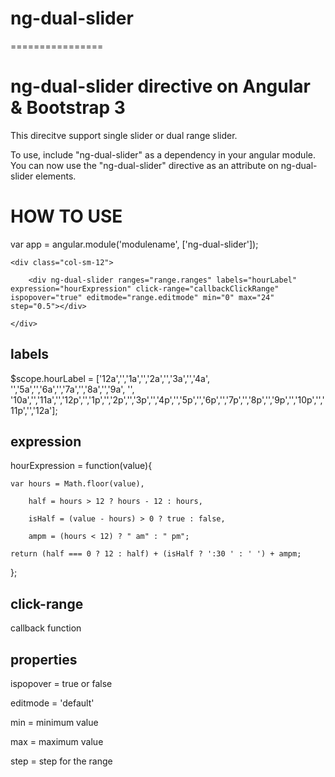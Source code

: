 # ng-dual-slider
================

# ng-dual-slider directive on Angular &amp; Bootstrap 3

This direcitve support single slider or dual range slider.

To use, include "ng-dual-slider" as a dependency in your angular module. You can now use the "ng-dual-slider" directive as an attribute on ng-dual-slider elements.

# HOW TO USE

var app = angular.module('modulename', ['ng-dual-slider']);


<div class="row">

	<div class="col-sm-12">

		<div ng-dual-slider ranges="range.ranges" labels="hourLabel" expression="hourExpression" click-range="callbackClickRange" ispopover="true" editmode="range.editmode" min="0" max="24" step="0.5"></div>

	</div>

</div>

## labels

$scope.hourLabel = ['12a','','1a','','2a','','3a','','4a', '','5a','','6a','','7a','','8a','','9a', '', '10a','','11a','','12p','','1p','','2p','','3p','','4p','','5p','','6p','','7p','','8p','','9p','','10p','','11p','','12a'];

## expression
hourExpression = function(value){

    var hours = Math.floor(value),

        half = hours > 12 ? hours - 12 : hours,

        isHalf = (value - hours) > 0 ? true : false,

        ampm = (hours < 12) ? " am" : " pm";

    return (half === 0 ? 12 : half) + (isHalf ? ':30 ' : ' ') + ampm;

};

## click-range

callback function

## properties

ispopover = true or false

editmode = 'default'

min = minimum value

max = maximum value

step = step for the range






